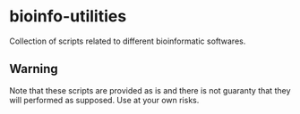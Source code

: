 # bioinfo-utilities
Collection of scripts related to different bioinformatic softwares.

## Warning
Note that these scripts are provided as is and there is not guaranty that they will performed as supposed. Use at your own risks.
